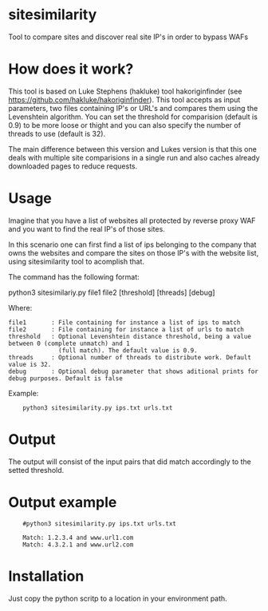 # sitesimilarity
Tool to compare sites and discover real site IP's in order to bypass WAFs 

# How does it work?

This tool is based on Luke Stephens (hakluke) tool hakoriginfinder (see https://github.com/hakluke/hakoriginfinder). This tool accepts as input parameters, two files containing IP's or URL's and compares them using the Levenshtein algorithm. You can set the threshold for comparision (default is 0.9) to be more loose or thight and you can also specify the number of threads to use (default is 32).

The main difference between this version and Lukes version is that this one deals with multiple site comparisions in 
a single run and also caches already downloaded pages to reduce requests.

# Usage

Imagine that you have a list of websites all protected by reverse proxy WAF and you want to find the real IP's of those sites. 

In this scenario one can first find a list of ips belonging to the company that owns the websites and compare the sites on those IP's with the website list, using sitesimilarity tool to acomplish that.

The command has the following format:

python3 sitesimilariy.py file1 file2 [threshold] [threads] [debug]

Where:

    file1       : File containing for instance a list of ips to match
    file2       : File containing for instance a list of urls to match
    threshold   : Optional Levenshtein distance threshold, being a value between 0 (complete unmatch) and 1 
                  (full match). The default value is 0.9.
    threads     : Optional number of threads to distribute work. Default value is 32.
    debug       : Optional debug parameter that shows aditional prints for debug purposes. Default is false

Example: 

```
    python3 sitesimilarity.py ips.txt urls.txt 
```

# Output

The output will consist of the input pairs that did match accordingly to the setted threshold.

# Output example

```
    #python3 sitesimilarity.py ips.txt urls.txt

    Match: 1.2.3.4 and www.url1.com
    Match: 4.3.2.1 and www.url2.com

```

# Installation

Just copy the python scritp to a location in your environment path.
